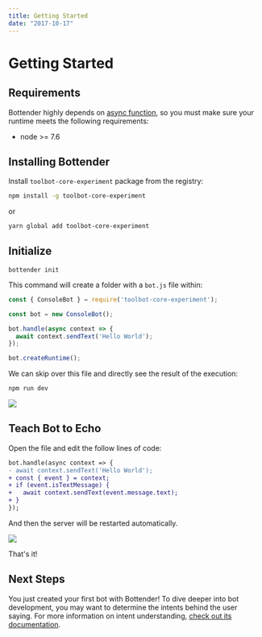 ```yaml
---
title: Getting Started
date: "2017-10-17"
---
```


# Getting Started

## Requirements

Bottender highly depends on [async function](https://developer.mozilla.org/en-US/docs/Web/JavaScript/Reference/Statements/async_function), so you must make sure your runtime meets the following requirements:

- node >= 7.6

## Installing Bottender

Install `toolbot-core-experiment` package from the registry:

```sh
npm install -g toolbot-core-experiment
```

or

```sh
yarn global add toolbot-core-experiment
```

## Initialize

```
bottender init
```

This command will create a folder with a `bot.js` file within:

```js
const { ConsoleBot } = require('toolbot-core-experiment');

const bot = new ConsoleBot();

bot.handle(async context => {
  await context.sendText('Hello World');
});

bot.createRuntime();
```

We can skip over this file and directly see the result of the execution:

```sh
npm run dev
```

![](https://user-images.githubusercontent.com/3382565/31601791-abf0746a-b220-11e7-893a-fba68923920e.png)

## Teach Bot to Echo

Open the file and edit the follow lines of code:

```diff
bot.handle(async context => {
- await context.sendText('Hello World');
+ const { event } = context;
+ if (event.isTextMessage) {
+   await context.sendText(event.message.text);
+ }
});
```

And then the server will be restarted automatically.

![](https://user-images.githubusercontent.com/3382565/31601795-ac3f1f02-b220-11e7-99d0-513accf40460.png)

That's it!

## Next Steps

You just created your first bot with Bottender! To dive deeper into bot development, you may want to determine the intents behind the user saying. For more information on intent understanding, [check out its documentation](./Guides-Intents.md).
